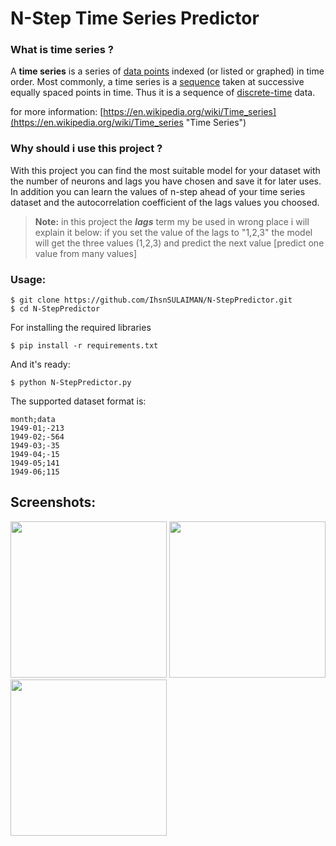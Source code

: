 # N-Step Time Series Predictor

### What is time series ?
A **time series** is a series of [data points](http://www.wikizero.biz/index.php?q=aHR0cHM6Ly9lbi53aWtpcGVkaWEub3JnL3dpa2kvRGF0YV9wb2ludA "Data point") indexed (or listed or graphed) in time order. Most commonly, a time series is a [sequence](http://www.wikizero.biz/index.php?q=aHR0cHM6Ly9lbi53aWtpcGVkaWEub3JnL3dpa2kvU2VxdWVuY2U "Sequence") taken at successive equally spaced points in time. Thus it is a sequence of [discrete-time](http://www.wikizero.biz/index.php?q=aHR0cHM6Ly9lbi53aWtpcGVkaWEub3JnL3dpa2kvRGlzY3JldGUtdGltZQ "Discrete-time") data.

for more information: [https://en.wikipedia.org/wiki/Time_series](https://en.wikipedia.org/wiki/Time_series "Time Series")

### Why should i use this project ?
With this project you can find the most suitable model for your dataset with the number of neurons and lags you have chosen and save it for later uses.  
In addition you can learn the values of n-step ahead of your time series dataset and the autocorrelation coefficient of the lags values you choosed.


> **Note:**
in this project the ***lags*** term my be used in wrong place i will explain it below:
if you set the value of the lags to "1,2,3" the model will get the three values (1,2,3) and predict the next value [predict one value from many values]


### Usage: 

	$ git clone https://github.com/IhsnSULAIMAN/N-StepPredictor.git
	$ cd N-StepPredictor

For installing the required libraries

	$ pip install -r requirements.txt

And it's ready:

	$ python N-StepPredictor.py
The supported dataset format is:
````
month;data
1949-01;-213
1949-02;-564
1949-03;-35
1949-04;-15
1949-05;141
1949-06;115
````
 

## Screenshots:

<img src="https://github.com/IhsnSULAIMAN/N-StepPredictor/raw/master/screenshots/ss(1).png" width="250"/>
<img src="https://github.com/IhsnSULAIMAN/N-StepPredictor/raw/master/screenshots/ss(2).png" width="250"/>
<img src="https://github.com/IhsnSULAIMAN/N-StepPredictor/raw/master/screenshots/ss(3).png" width="250"/>




